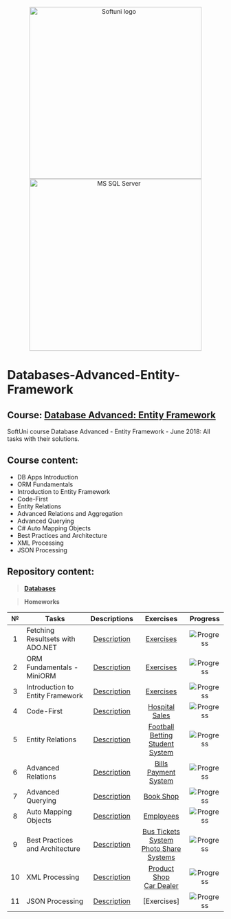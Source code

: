 <p align="center">
	<a href="https://softuni.bg/"><img src="https://www.jobs.bg/assets/logo/2017-09-01/b_6e048c01c340d967f2a6e540e9825d46.png" alt="Softuni logo" width="400" align="center"></a>
	<a href="https://docs.microsoft.com/en-us/ef/"><img src="https://cdn-images-1.medium.com/max/1600/1*19hDux91qpoShfe7tXE5xg.png" alt="MS SQL Server" width="400" align="center"></a>
<p>


# Databases-Advanced-Entity-Framework

## Course: [Database Advanced: Entity Framework](https://softuni.bg/trainings/1972/databases-advanced-entity-framework-june-2018)
SoftUni course Database Advanced - Entity Framework - June 2018: All tasks with their solutions.

## Course content:
- DB Apps Introduction
- ORM Fundamentals
- Introduction to Entity Framework
- Code-First
- Entity Relations
- Advanced Relations and Aggregation
- Advanced Querying 
- C# Auto Mapping Objects
- Best Practices and Architecture
- XML Processing
- JSON Processing

## Repository content:

> **[Databases](https://github.com/dobroslav-atanasov/Databases-Advanced-Entity-Framework/tree/master/Databases)**

> **Homeworks**

№	|Tasks										|Descriptions																										|Exercises																																		|Progress																														
:--:|-------------------------------------------|:-----------------------------------------------------------------------------------------------------------------:|:---------------------------------------------------------------------------------------------------------------------------------------------:|:---------------:
1	|Fetching Resultsets with ADO.NET			|[Description](https://github.com/dobroslav-atanasov/Databases-Advanced-Entity-Framework/tree/master/Resources)		|[Exercises](https://github.com/dobroslav-atanasov/Databases-Advanced-Entity-Framework/tree/master/01.FetchingResultsetsWithADO.NET)			|![Progress](http://progressed.io/bar/100?title=completed)
2	|ORM Fundamentals - MiniORM					|[Description](https://github.com/dobroslav-atanasov/Databases-Advanced-Entity-Framework/tree/master/Resources)		|[Exercises](https://github.com/dobroslav-atanasov/Databases-Advanced-Entity-Framework/tree/master/02.ORMFundamentals)							|![Progress](http://progressed.io/bar/100?title=completed)
3	|Introduction to Entity Framework			|[Description](https://github.com/dobroslav-atanasov/Databases-Advanced-Entity-Framework/tree/master/Resources)		|[Exercises](https://github.com/dobroslav-atanasov/Databases-Advanced-Entity-Framework/tree/master/03.IntroductionToEntityFramework)			|![Progress](http://progressed.io/bar/100?title=completed)
4	|Code-First									|[Description](https://github.com/dobroslav-atanasov/Databases-Advanced-Entity-Framework/tree/master/Resources)		|[Hospital](https://github.com/dobroslav-atanasov/Databases-Advanced-Entity-Framework/tree/master/04.CodeFirst/Hospital)<br>[Sales](https://github.com/dobroslav-atanasov/Databases-Advanced-Entity-Framework/tree/master/04.CodeFirst/Sales)	|![Progress](http://progressed.io/bar/100?title=completed)
5	|Entity Relations							|[Description](https://github.com/dobroslav-atanasov/Databases-Advanced-Entity-Framework/tree/master/Resources)		|[Football Betting](https://github.com/dobroslav-atanasov/Databases-Advanced-Entity-Framework/tree/master/05.EntityRelations/FootballBetting)<br>[Student System](https://github.com/dobroslav-atanasov/Databases-Advanced-Entity-Framework/tree/master/05.EntityRelations/StudentSystem)		|![Progress](http://progressed.io/bar/100?title=completed)
6	|Advanced Relations							|[Description](https://github.com/dobroslav-atanasov/Databases-Advanced-Entity-Framework/tree/master/Resources)		|[Bills Payment System](https://github.com/dobroslav-atanasov/Databases-Advanced-Entity-Framework/tree/master/06.AdvancedRelations)				|![Progress](http://progressed.io/bar/100?title=completed)
7	|Advanced Querying							|[Description](https://github.com/dobroslav-atanasov/Databases-Advanced-Entity-Framework/tree/master/Resources)		|[Book Shop](https://github.com/dobroslav-atanasov/Databases-Advanced-Entity-Framework/tree/master/07.AdvancedQuerying)							|![Progress](http://progressed.io/bar/100?title=completed)
8	|Auto Mapping Objects						|[Description](https://github.com/dobroslav-atanasov/Databases-Advanced-Entity-Framework/tree/master/Resources)		|[Employees](https://github.com/dobroslav-atanasov/Databases-Advanced-Entity-Framework/tree/master/08.AutoMappingObjects)						|![Progress](http://progressed.io/bar/100?title=completed)
9	|Best Practices and Architecture			|[Description](https://github.com/dobroslav-atanasov/Databases-Advanced-Entity-Framework/tree/master/Resources)		|[Bus Tickets System](https://github.com/dobroslav-atanasov/Databases-Advanced-Entity-Framework/tree/master/09.BestPracticesAndArchitecture/BusTicketsSystem)<br>[Photo Share Systems](https://github.com/dobroslav-atanasov/Databases-Advanced-Entity-Framework/tree/master/09.BestPracticesAndArchitecture/PhotoShare)	|![Progress](http://progressed.io/bar/100?title=completed)
10	|XML Processing								|[Description](https://github.com/dobroslav-atanasov/Databases-Advanced-Entity-Framework/tree/master/Resources)		|[Product Shop](https://github.com/dobroslav-atanasov/Databases-Advanced-Entity-Framework/tree/master/10.XMLProcessing/ProductShop)<br>[Car Dealer](https://github.com/dobroslav-atanasov/Databases-Advanced-Entity-Framework/tree/master/10.XMLProcessing/CarDealer)	|![Progress](http://progressed.io/bar/100?title=completed)
11	|JSON Processing							|[Description](https://github.com/dobroslav-atanasov/Databases-Advanced-Entity-Framework/tree/master/Resources)		|[Exercises]																																	|![Progress](http://progressed.io/bar/0)
